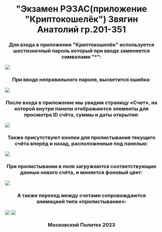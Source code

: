 <h1 align="center">"Экзамен РЭЗАС(приложение "Криптокошелёк") Звягин Анатолий гр.201-351</h1>

<h3 align="center">Для входа в приложение "Криптокошелёк" используется шестизначный пароль который при вводе заменяется символами "*":</h3>
<img align="center" src="https://github.com/BASTION8/201_351_Zvyagin/assets/49448697/13fc43ed-7b5f-47e3-a69c-7af5ca3552fd"/>

<h3 align="center">При вводе неправильного пароля, высветится ошибка:</h3>
<img align="center" src="https://github.com/BASTION8/201_351_Zvyagin/assets/49448697/2b88425c-8c89-4cc2-ad83-f0d452ffe90a"/>

<h3 align="center">После входа в приложение мы увидим страницу «Счет», на которой внутри панели отображаются элементы для просмотра ID счёта, суммы и даты открытия:</h3> 
<img align="center" src="https://github.com/BASTION8/201_351_Zvyagin/assets/49448697/1756ce05-07de-47b0-8af7-c3b03a0d2972"/>

<h3 align="center">Также присутствуют кнопки для пролистывания текущего счёта вперёд и назад, расположенные под панелью:</h3>
<img align="center" src="https://github.com/BASTION8/201_351_Zvyagin/assets/49448697/b7013b5f-d9b3-47ac-9792-9eaf84b05560"/>

<h3 align="center">При пролистывании в поля загружаются соответствующие данные нового счёта, и меняется фоновый цвет:</h3>
<img align="center" src="https://github.com/BASTION8/201_351_Zvyagin/assets/49448697/f4804898-2208-40fa-9542-f467a5e26010"/>

<h3 align="center">А также переход между счетами сопровождаются анимацией типа «пролистывание»:</h3>
<img align="center" src="https://github.com/BASTION8/201_351_Zvyagin/assets/49448697/81dfdc8f-f2d6-43de-b581-660debd4d29f"/>
<img align="center" src="https://github.com/BASTION8/201_351_Zvyagin/assets/49448697/acd9996e-5e2f-4703-aada-bd0765d548c7"/>

<h3 align="center">Московский Политех 2023</h3>
